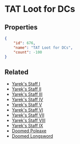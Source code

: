 # TAT Loot for DCs

<no description available>

## Properties

```json
{
    "id": 676,
    "name": "TAT Loot for DCs",
    "count": -100
}
```

## Related

- [Yarek's Staff I](../items/19858-yarek-s-staff-i.md)
- [Yarek's Staff II](../items/19859-yarek-s-staff-ii.md)
- [Yarek's Staff III](../items/19860-yarek-s-staff-iii.md)
- [Yarek's Staff IV](../items/19861-yarek-s-staff-iv.md)
- [Yarek's Staff V](../items/19862-yarek-s-staff-v.md)
- [Yarek's Staff VI](../items/19863-yarek-s-staff-vi.md)
- [Yarek's Staff VII](../items/19864-yarek-s-staff-vii.md)
- [Yarek's Staff VIII](../items/19865-yarek-s-staff-viii.md)
- [Yarek's Staff IX](../items/19866-yarek-s-staff-ix.md)
- [Doomed Poleaxe](../items/19870-doomed-poleaxe.md)
- [Doomed Longsword](../items/19869-doomed-longsword.md)

